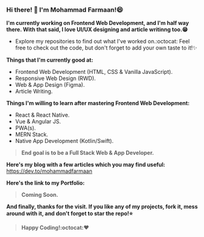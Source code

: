 ### Hi there! 👋 I'm Mohammad Farmaan!😄

**I'm currently working on Frontend Web Development, and I'm half way there. With that said, I love UI/UX designing and article writinng too.😁**

* Explore my repositories to find out what I've worked on.:octocat: Feel free to check out the code, but don't forget to add your own taste to it!:sparkles:

**Things that I'm currently good at:**
* Frontend Web Development (HTML, CSS &  Vanilla JavaScript).
* Responsive Web Design (RWD).
* Web & App Design (Figma).
* Article Writing.

**Things I'm willing to learn after mastering Frontend Web Development:**
* React & React Native.
* Vue & Angular JS.
* PWA(s).
* MERN Stack.
* Native App Development (Kotlin/Swift).

>**End goal is to be a Full Stack Web & App Developer.**

**Here's my blog with a few articles which you may find useful:**
https://dev.to/mohammadfarmaan

**Here's the link to my Portfolio:** 
>**Coming Soon.**

**And finally, thanks for the visit. If you like any of my projects, fork it, mess around with it, and don't forget to star the repo!:star:**
>**Happy Coding!:octocat::heart:**
